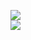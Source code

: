 [![](https://img.shields.io/badge/Made%20With-Github%20Spray-lightgrey.svg?style=for-the-badge&logo=github)](https://github.com/Annihil/github-spray#6560)  
[![](https://i.imgur.com/2DrTn0Z.gif)](https://github.com/Annihil/github-spray)